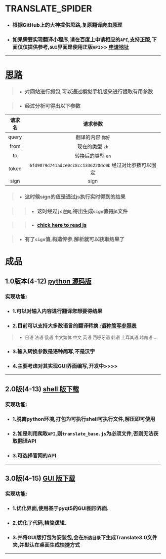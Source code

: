 # TRANSLATE_SPIDER

* ### 根据GitHub上的大神提供思路,复原翻译爬虫原理

* ### 如果需要实现翻译小程序,请在百度上申请相应的`API`,支持正版,下面仅仅提供参考,`GUI`界面是使用正版`API`>> [申请地址](http://api.fanyi.baidu.com/api/trans/product/index)
----

# [思路](https://www.jianshu.com/p/38a65d8d3e80)

>* ### 对网站进行抓包,可以通过模拟手机版来进行提取有用参数

>* ### 经过分析可得出以下参数

 请求名 |  请求参数
:----: | :----:
 query| 翻译的内容 `你好`
from | 现在的类型 `zh`
to |转换后的类型 `en`
token | `6fd9079d741adce0cc8cc1336220dc0b` 经过对比参数可以固定
sign | sign

>* ### 这时候sign的值是通过js执行实时得到的结果

>>* ### 这时经过`js逆向`,得出生成`sign`值得js文件

>>* ### [chick here to read js](https://github.com/SunRelease/Spider_crawler/blob/master/Translate/translate_base.js)

>* ### 有了`sign`值,构造传参,解析就可以获取结果了

# 成品

## 1.0版本(4-12) [python 源码版](https://github.com/SunRelease/Spider_crawler/blob/master/Translate/translate.py)

### 实现功能:

* ### 1.可以对输入内容进行翻译您想要得结果 

* ### 2.目前可以支持大多数语言的翻译转换 :[语种简写参照表](http://www.afforange.com/556.html)
> * 日语 法语 俄语 中文繁体 中文 英语 西班牙语 韩语 土耳其语 越南语 ...

* ### 3.**输入转换参数是语种简写,不是汉字**

* ### 4.主要考虑对其实现GUI界面编写,开发中>>>>
----
## 2.0版(4-13)  [shell 版下载](https://www.lanzous.com/i3t37gd)

### 实现功能:

* ### 1.脱离python环境,打包为可执行shell可执行文件,解压即可使用

* ### 2.如是利用爬取`API`,则`translate_base.js`为必须文件,否则无法获取翻译API

* ### 3.可选择官网的API

----
## 3.0版(4-15)  [GUI 版下载](https://www.lanzous.com/i3t3ach)

### 实现功能:

* ### 1.优化界面,使用基于pyqt5的GUI图形界面.

* ### 2.优化了代码,精简逻辑.

* ### 3.并将GUI版打包为安装包,会在`所选目录`下生成Translate3.0文件夹,并默认在桌面生成快捷方式

----




